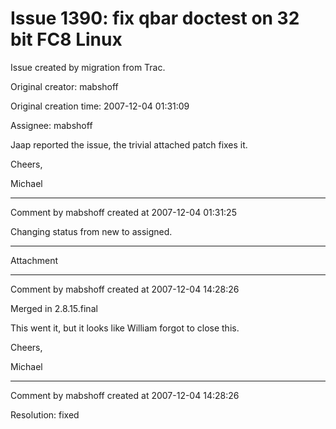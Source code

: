 # Issue 1390: fix qbar doctest on 32 bit FC8 Linux

Issue created by migration from Trac.

Original creator: mabshoff

Original creation time: 2007-12-04 01:31:09

Assignee: mabshoff

Jaap reported the issue, the trivial attached patch fixes it.

Cheers,

Michael


---

Comment by mabshoff created at 2007-12-04 01:31:25

Changing status from new to assigned.


---

Attachment


---

Comment by mabshoff created at 2007-12-04 14:28:26

Merged in 2.8.15.final

This went it, but it looks like William forgot to close this.

Cheers,

Michael


---

Comment by mabshoff created at 2007-12-04 14:28:26

Resolution: fixed
